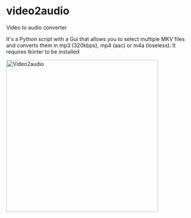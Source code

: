# video2audio
Video to audio converter

It's a Python script with a Gui that allows you to select multiple MKV files and converts them in mp3 (320kbps), mp4 (aac) or m4a (loseless).
It requires tkinter to be installed

<img width="408" alt="Video2audio" src="https://github.com/uiosagapetos/video2audio/assets/170437146/f2aba31b-d4b2-4513-b538-55acd6a7de06">

